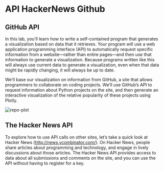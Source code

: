 # API HackerNews Github

## GitHub API

In this lab, you’ll learn how to write a self-contained program that generates a visualization based on data that it retrieves. Your program will use a web application programming interface (API) to automatically request specific information from a website—rather than entire pages—and then use that information to generate a visualization. Because programs written like this will always use current data to generate a visualization, even when that data might be rapidly changing, it will always be up to date.

We’ll base our visualization on information from GitHub, a site that allows programmers to collaborate on coding projects. We’ll use GitHub’s API to request information about Python projects on the site, and then generate an interactive visualization of the relative popularity of these projects using Plotly.

![repo-plot](https://user-images.githubusercontent.com/62965911/215260573-dee5564c-0c3d-4a94-b259-e9f112d98c12.png)

## The Hacker News API

To explore how to use API calls on other sites, let’s take a quick look at Hacker News (http://news.ycombinator.com/). On Hacker News, people share articles about programming and technology, and engage in lively discussions about those articles. The Hacker News API provides access to data about all submissions and comments on the site, and you can use the API without having to register for a key.